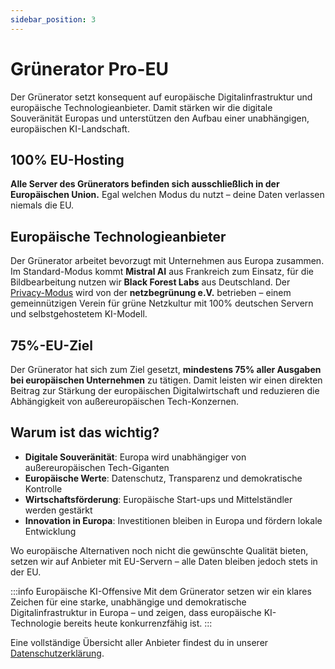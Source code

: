 ```yaml
---
sidebar_position: 3
---
```


# Grünerator Pro-EU

Der Grünerator setzt konsequent auf europäische Digitalinfrastruktur und europäische Technologieanbieter. Damit stärken wir die digitale Souveränität Europas und unterstützen den Aufbau einer unabhängigen, europäischen KI-Landschaft.

## 100% EU-Hosting

**Alle Server des Grünerators befinden sich ausschließlich in der Europäischen Union.** Egal welchen Modus du nutzt – deine Daten verlassen niemals die EU.

## Europäische Technologieanbieter

Der Grünerator arbeitet bevorzugt mit Unternehmen aus Europa zusammen. Im Standard-Modus kommt **Mistral AI** aus Frankreich zum Einsatz, für die Bildbearbeitung nutzen wir **Black Forest Labs** aus Deutschland. Der [Privacy-Modus](../gruenerieren/privacy-mode) wird von der **netzbegrünung e.V.** betrieben – einem gemeinnützigen Verein für grüne Netzkultur mit 100% deutschen Servern und selbstgehostetem KI-Modell.

## 75%-EU-Ziel

Der Grünerator hat sich zum Ziel gesetzt, **mindestens 75% aller Ausgaben bei europäischen Unternehmen** zu tätigen. Damit leisten wir einen direkten Beitrag zur Stärkung der europäischen Digitalwirtschaft und reduzieren die Abhängigkeit von außereuropäischen Tech-Konzernen.

## Warum ist das wichtig?

- **Digitale Souveränität**: Europa wird unabhängiger von außereuropäischen Tech-Giganten
- **Europäische Werte**: Datenschutz, Transparenz und demokratische Kontrolle
- **Wirtschaftsförderung**: Europäische Start-ups und Mittelständler werden gestärkt
- **Innovation in Europa**: Investitionen bleiben in Europa und fördern lokale Entwicklung

Wo europäische Alternativen noch nicht die gewünschte Qualität bieten, setzen wir auf Anbieter mit EU-Servern – alle Daten bleiben jedoch stets in der EU.

:::info Europäische KI-Offensive
Mit dem Grünerator setzen wir ein klares Zeichen für eine starke, unabhängige und demokratische Digitalinfrastruktur in Europa – und zeigen, dass europäische KI-Technologie bereits heute konkurrenzfähig ist.
:::

Eine vollständige Übersicht aller Anbieter findest du in unserer [Datenschutzerklärung](https://gruenerator.de/datenschutz).